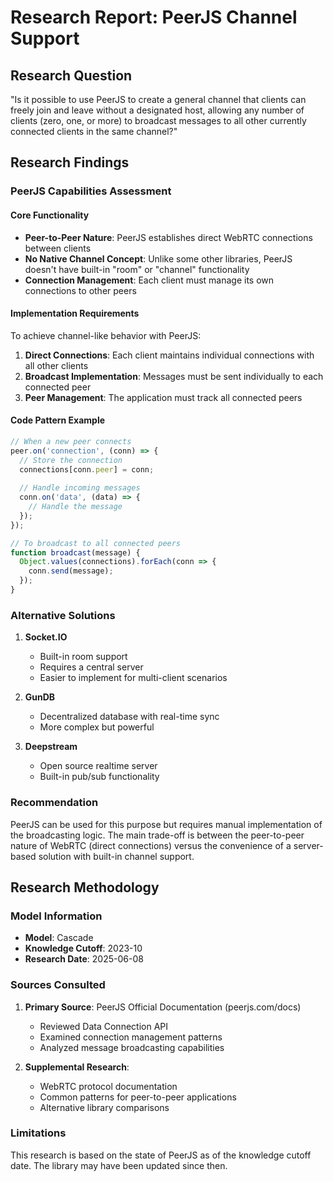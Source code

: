 # Research Report: PeerJS Channel Support

## Research Question
"Is it possible to use PeerJS to create a general channel that clients can freely join and leave without a designated host, allowing any number of clients (zero, one, or more) to broadcast messages to all other currently connected clients in the same channel?"

## Research Findings

### PeerJS Capabilities Assessment

#### Core Functionality
- **Peer-to-Peer Nature**: PeerJS establishes direct WebRTC connections between clients
- **No Native Channel Concept**: Unlike some other libraries, PeerJS doesn't have built-in "room" or "channel" functionality
- **Connection Management**: Each client must manage its own connections to other peers

#### Implementation Requirements
To achieve channel-like behavior with PeerJS:

1. **Direct Connections**: Each client maintains individual connections with all other clients
2. **Broadcast Implementation**: Messages must be sent individually to each connected peer
3. **Peer Management**: The application must track all connected peers

#### Code Pattern Example
```javascript
// When a new peer connects
peer.on('connection', (conn) => {
  // Store the connection
  connections[conn.peer] = conn;
  
  // Handle incoming messages
  conn.on('data', (data) => {
    // Handle the message
  });
});

// To broadcast to all connected peers
function broadcast(message) {
  Object.values(connections).forEach(conn => {
    conn.send(message);
  });
}
```

### Alternative Solutions

1. **Socket.IO**
   - Built-in room support
   - Requires a central server
   - Easier to implement for multi-client scenarios

2. **GunDB**
   - Decentralized database with real-time sync
   - More complex but powerful

3. **Deepstream**
   - Open source realtime server
   - Built-in pub/sub functionality

### Recommendation
PeerJS can be used for this purpose but requires manual implementation of the broadcasting logic. The main trade-off is between the peer-to-peer nature of WebRTC (direct connections) versus the convenience of a server-based solution with built-in channel support.

## Research Methodology

### Model Information
- **Model**: Cascade
- **Knowledge Cutoff**: 2023-10
- **Research Date**: 2025-06-08

### Sources Consulted
1. **Primary Source**: PeerJS Official Documentation (peerjs.com/docs)
   - Reviewed Data Connection API
   - Examined connection management patterns
   - Analyzed message broadcasting capabilities

2. **Supplemental Research**:
   - WebRTC protocol documentation
   - Common patterns for peer-to-peer applications
   - Alternative library comparisons

### Limitations
This research is based on the state of PeerJS as of the knowledge cutoff date. The library may have been updated since then.
